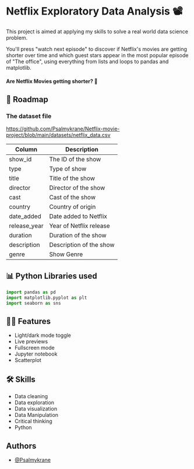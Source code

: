 # Netflix Exploratory Data Analysis 📽️

This project is aimed at applying my skills to solve a real world data science problem.

You'll press "watch next episode" to discover if Netflix's movies are getting shorter over time and which guest stars appear in the most popular episode of "The office", using everything from lists and loops to pandas and matplotlib.

#### Are Netflix Movies getting shorter? 🤔

## 🛑 Roadmap

### The dataset file

https://github.com/Psalmykrane/Netflix-movie-project/blob/main/datasets/netflix_data.csv

| Column  | Description |
| ------------- | ------------- |
| show_id  | The ID of the show  |
| type  | Type of show  |
| title  | Title of the show  |
| director   | Director of the show  |
| cast  | Cast of the show  |
| country  | Country of origin  |
| date_added  | Date added to Netflix  |
| release_year  | Year of Netflix release  |
| duration  | Duration of the show  |
| description  | Description of the show  |
| genre  | Show Genre  |

## 📊 Python Libraries used

```python
import pandas as pd
import matplotlib.pyplot as plt
import seaborn as sns
```


## 👨‍💻 Features 

- Light/dark mode toggle
- Live previews
- Fullscreen mode
- Jupyter notebook
- Scatterplot


## 🛠 Skills
* Data cleaning
* Data exploration
* Data visualization
* Data Manipulation
* Critical thinking
* Python


## Authors

- [@Psalmykrane](https://www.github.com/Psalmykrane)

